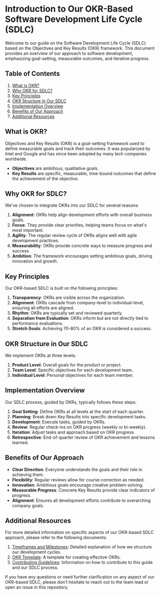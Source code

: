 # Introduction to Our OKR-Based Software Development Life Cycle (SDLC)

Welcome to our guide on the Software Development Life Cycle (SDLC) based on the Objectives and Key Results (OKR) framework. This document provides an overview of our approach to software development, emphasizing goal-setting, measurable outcomes, and iterative progress.

## Table of Contents

1. [What is OKR?](#what-is-okr)
2. [Why OKR for SDLC?](#why-okr-for-sdlc)
3. [Key Principles](#key-principles)
4. [OKR Structure in Our SDLC](#okr-structure-in-our-sdlc)
5. [Implementation Overview](#implementation-overview)
6. [Benefits of Our Approach](#benefits-of-our-approach)
7. [Additional Resources](#additional-resources)

## What is OKR?

Objectives and Key Results (OKR) is a goal-setting framework used to define measurable goals and track their outcomes. It was popularized by Intel and Google and has since been adopted by many tech companies worldwide.

- **Objectives** are ambitious, qualitative goals.
- **Key Results** are specific, measurable, time-bound outcomes that define the achievement of the objective.

## Why OKR for SDLC?

We've chosen to integrate OKRs into our SDLC for several reasons:

1. **Alignment**: OKRs help align development efforts with overall business goals.
2. **Focus**: They provide clear priorities, helping teams focus on what's most important.
3. **Agility**: The regular review cycle of OKRs aligns well with agile development practices.
4. **Measurability**: OKRs provide concrete ways to measure progress and success.
5. **Ambition**: The framework encourages setting ambitious goals, driving innovation and growth.

## Key Principles

Our OKR-based SDLC is built on the following principles:

1. **Transparency**: OKRs are visible across the organization.
2. **Alignment**: OKRs cascade from company-level to individual-level, ensuring all efforts are aligned.
3. **Rhythm**: OKRs are typically set and reviewed quarterly.
4. **Separation from Evaluation**: OKRs inform but are not directly tied to performance evaluations.
5. **Stretch Goals**: Achieving 70-80% of an OKR is considered a success.

## OKR Structure in Our SDLC

We implement OKRs at three levels:

1. **Product Level**: Overall goals for the product or project.
2. **Team Level**: Specific objectives for each development team.
3. **Individual Level**: Personal objectives for each team member.

## Implementation Overview

Our SDLC process, guided by OKRs, typically follows these steps:

1. **Goal Setting**: Define OKRs at all levels at the start of each quarter.
2. **Planning**: Break down Key Results into specific development tasks.
3. **Development**: Execute tasks, guided by OKRs.
4. **Review**: Regular check-ins on OKR progress (weekly or bi-weekly).
5. **Iteration**: Adjust tasks and approach based on OKR progress.
6. **Retrospective**: End-of-quarter review of OKR achievement and lessons learned.

## Benefits of Our Approach

- **Clear Direction**: Everyone understands the goals and their role in achieving them.
- **Flexibility**: Regular reviews allow for course correction as needed.
- **Innovation**: Ambitious goals encourage creative problem-solving.
- **Measurable Progress**: Concrete Key Results provide clear indicators of progress.
- **Alignment**: Ensures all development efforts contribute to overarching company goals.

## Additional Resources

For more detailed information on specific aspects of our OKR-based SDLC approach, please refer to the following documents:

1. [Timeframes and Milestones](timeframes-and-milestones.md): Detailed explanation of how we structure our development cycles.
2. [OKR Template](../templates/okr.md): A template for creating effective OKRs.
3. [Contributing Guidelines](../CONTRIBUTING.md): Information on how to contribute to this guide and our SDLC process.

If you have any questions or need further clarification on any aspect of our OKR-based SDLC, please don't hesitate to reach out to the team lead or open an issue in this repository.